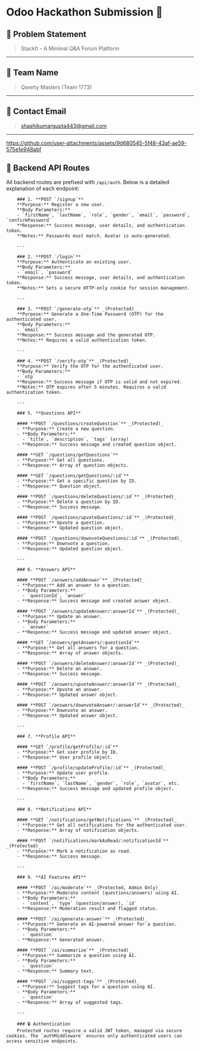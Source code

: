 # Odoo Hackathon Submission 🚀

## 🧠 Problem Statement

> StackIt – A Minimal Q&A Forum Platform

---

## 👥 Team Name

> Qwerty Masters (Team 1773)

---

## 📧 Contact Email

> shashikumargupta443@gmail.com

---



https://github.com/user-attachments/assets/9d680545-5f48-43af-ae59-575e1e948abf



## 🚦 Backend API Routes

All backend routes are prefixed with `/api/auth`. Below is a detailed explanation of each endpoint:

        ### 1. **POST `/signup`**
        **Purpose:** Register a new user.
        **Body Parameters:**
        - `firstName`, `lastName`, `role`, `gender`, `email`, `password`, `confirmPassword`
        **Response:** Success message, user details, and authentication token.
        **Notes:** Passwords must match. Avatar is auto-generated.

        ---

        ### 2. **POST `/login`**
        **Purpose:** Authenticate an existing user.
        **Body Parameters:**
        - `email`, `password`
        **Response:** Success message, user details, and authentication token.
        **Notes:** Sets a secure HTTP-only cookie for session management.

        ---

        ### 3. **POST `/generate-otp`** _(Protected)_
        **Purpose:** Generate a One-Time Password (OTP) for the authenticated user.
        **Body Parameters:**
        - `email`
        **Response:** Success message and the generated OTP.
        **Notes:** Requires a valid authentication token.

        ---

        ### 4. **POST `/verify-otp`** _(Protected)_
        **Purpose:** Verify the OTP for the authenticated user.
        **Body Parameters:**
        - `otp`
        **Response:** Success message if OTP is valid and not expired.
        **Notes:** OTP expires after 5 minutes. Requires a valid authentication token.

        ---

        ### 5. **Questions API**

        #### **POST `/questions/createQuestion`** _(Protected)_
        - **Purpose:** Create a new question.
        - **Body Parameters:**
          - `title`, `description`, `tags` (array)
        - **Response:** Success message and created question object.

        #### **GET `/questions/getQuestions`**
        - **Purpose:** Get all questions.
        - **Response:** Array of question objects.

        #### **GET `/questions/getQuestions/:id`**
        - **Purpose:** Get a specific question by ID.
        - **Response:** Question object.

        #### **POST `/questions/deleteQuestions/:id`** _(Protected)_
        - **Purpose:** Delete a question by ID.
        - **Response:** Success message.

        #### **POST `/questions/upvoteQuestions/:id`** _(Protected)_
        - **Purpose:** Upvote a question.
        - **Response:** Updated question object.

        #### **POST `/questions/downvoteQuestions/:id`** _(Protected)_
        - **Purpose:** Downvote a question.
        - **Response:** Updated question object.

        ---

        ### 6. **Answers API**

        #### **POST `/answers/addAnswer`** _(Protected)_
        - **Purpose:** Add an answer to a question.
        - **Body Parameters:**
          - `questionId`, `answer`
        - **Response:** Success message and created answer object.

        #### **POST `/answers/updateAnswer/:answerId`** _(Protected)_
        - **Purpose:** Update an answer.
        - **Body Parameters:**
          - `answer`
        - **Response:** Success message and updated answer object.

        #### **GET `/answers/getAnswers/:questionId`**
        - **Purpose:** Get all answers for a question.
        - **Response:** Array of answer objects.

        #### **POST `/answers/deleteAnswer/:answerId`** _(Protected)_
        - **Purpose:** Delete an answer.
        - **Response:** Success message.

        #### **POST `/answers/upvoteAnswer/:answerId`** _(Protected)_
        - **Purpose:** Upvote an answer.
        - **Response:** Updated answer object.

        #### **POST `/answers/downvoteAnswer/:answerId`** _(Protected)_
        - **Purpose:** Downvote an answer.
        - **Response:** Updated answer object.

        ---

        ### 7. **Profile API**

        #### **GET `/profile/getProfile/:id`**
        - **Purpose:** Get user profile by ID.
        - **Response:** User profile object.

        #### **POST `/profile/updateProfile/:id`** _(Protected)_
        - **Purpose:** Update user profile.
        - **Body Parameters:**
          - `firstName`, `lastName`, `gender`, `role`, `avatar`, etc.
        - **Response:** Success message and updated profile object.

        ---

        ### 8. **Notifications API**

        #### **GET `/notifications/getNotifications`** _(Protected)_
        - **Purpose:** Get all notifications for the authenticated user.
        - **Response:** Array of notification objects.

        #### **POST `/notifications/markAsRead/:notificationId`** _(Protected)_
        - **Purpose:** Mark a notification as read.
        - **Response:** Success message.

        ---

        ### 9. **AI Features API**

        #### **POST `/ai/moderate`** _(Protected, Admin Only)_
        - **Purpose:** Moderate content (questions/answers) using AI.
        - **Body Parameters:**
          - `content`, `type` (question/answer), `id`
        - **Response:** Moderation result and flagged status.

        #### **POST `/ai/generate-answer`** _(Protected)_
        - **Purpose:** Generate an AI-powered answer for a question.
        - **Body Parameters:**
          - `question`
        - **Response:** Generated answer.

        #### **POST `/ai/summarize`** _(Protected)_
        - **Purpose:** Summarize a question using AI.
        - **Body Parameters:**
          - `question`
        - **Response:** Summary text.

        #### **POST `/ai/suggest-tags`** _(Protected)_
        - **Purpose:** Suggest tags for a question using AI.
        - **Body Parameters:**
          - `question`
        - **Response:** Array of suggested tags.

        ---

        ### 🔒 Authentication
        Protected routes require a valid JWT token, managed via secure cookies. The `authMiddleware` ensures only authenticated users can access sensitive endpoints.
